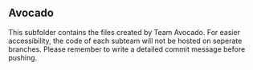 ## Avocado

This subfolder contains the files created by Team Avocado. For easier accessibility, the code of each subteam will not be hosted on seperate branches. Please remember to write a detailed commit message before pushing.
